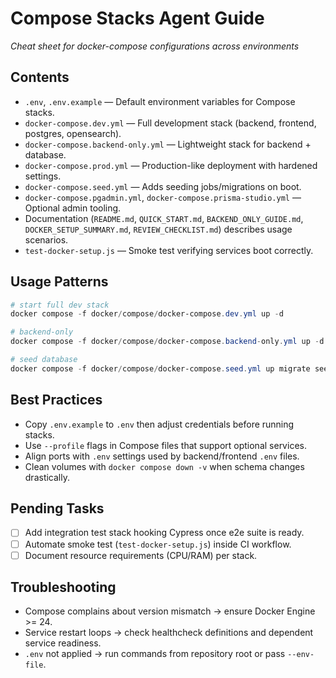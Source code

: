 # Compose Stacks Agent Guide
*Cheat sheet for docker-compose configurations across environments*

## Contents
- `.env`, `.env.example` — Default environment variables for Compose stacks.
- `docker-compose.dev.yml` — Full development stack (backend, frontend, postgres, opensearch).
- `docker-compose.backend-only.yml` — Lightweight stack for backend + database.
- `docker-compose.prod.yml` — Production-like deployment with hardened settings.
- `docker-compose.seed.yml` — Adds seeding jobs/migrations on boot.
- `docker-compose.pgadmin.yml`, `docker-compose.prisma-studio.yml` — Optional admin tooling.
- Documentation (`README.md`, `QUICK_START.md`, `BACKEND_ONLY_GUIDE.md`, `DOCKER_SETUP_SUMMARY.md`, `REVIEW_CHECKLIST.md`) describes usage scenarios.
- `test-docker-setup.js` — Smoke test verifying services boot correctly.

## Usage Patterns
```powershell
# start full dev stack
docker compose -f docker/compose/docker-compose.dev.yml up -d

# backend-only
docker compose -f docker/compose/docker-compose.backend-only.yml up -d

# seed database
docker compose -f docker/compose/docker-compose.seed.yml up migrate seed --abort-on-container-exit
```

## Best Practices
- Copy `.env.example` to `.env` then adjust credentials before running stacks.
- Use `--profile` flags in Compose files that support optional services.
- Align ports with `.env` settings used by backend/frontend `.env` files.
- Clean volumes with `docker compose down -v` when schema changes drastically.

## Pending Tasks
- [ ] Add integration test stack hooking Cypress once e2e suite is ready.
- [ ] Automate smoke test (`test-docker-setup.js`) inside CI workflow.
- [ ] Document resource requirements (CPU/RAM) per stack.

## Troubleshooting
- Compose complains about version mismatch → ensure Docker Engine >= 24.
- Service restart loops → check healthcheck definitions and dependent service readiness.
- `.env` not applied → run commands from repository root or pass `--env-file`.
